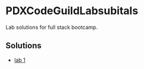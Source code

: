 # PDXCodeGuildLabsubitals
Lab solutions for full stack bootcamp. 

## Solutions

- [lab 1](./solutions/lab01-turtle.py)
